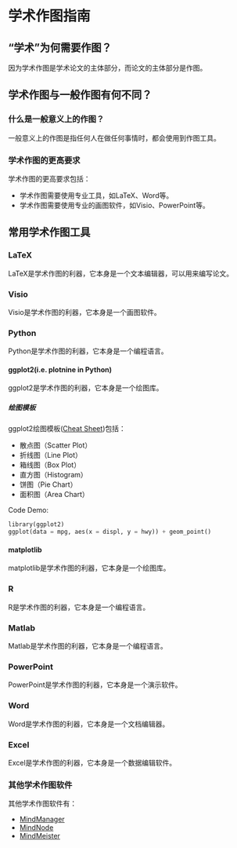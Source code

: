 # 学术作图指南

## “学术”为何需要作图？

因为学术作图是学术论文的主体部分，而论文的主体部分是作图。

## 学术作图与一般作图有何不同？

### 什么是一般意义上的作图？

一般意义上的作图是指任何人在做任何事情时，都会使用到作图工具。

### 学术作图的更高要求

学术作图的更高要求包括：

- 学术作图需要使用专业工具，如LaTeX、Word等。
- 学术作图需要使用专业的画图软件，如Visio、PowerPoint等。

## 常用学术作图工具

### LaTeX

LaTeX是学术作图的利器，它本身是一个文本编辑器，可以用来编写论文。

### Visio

Visio是学术作图的利器，它本身是一个画图软件。

### Python

Python是学术作图的利器，它本身是一个编程语言。

#### ggplot2(i.e. plotnine in Python)

ggplot2是学术作图的利器，它本身是一个绘图库。

##### 绘图模板

ggplot2绘图模板([Cheat Sheet](https://github.com/rstudio/cheatsheets/blob/master/data-visualization-2.1.pdf))包括：

- 散点图（Scatter Plot）
- 折线图（Line Plot）
- 箱线图（Box Plot）
- 直方图（Histogram）
- 饼图（Pie Chart）
- 面积图（Area Chart）

Code Demo:

```python
library(ggplot2)
ggplot(data = mpg, aes(x = displ, y = hwy)) + geom_point()
```

#### matplotlib

matplotlib是学术作图的利器，它本身是一个绘图库。

### R

R是学术作图的利器，它本身是一个编程语言。

### Matlab

Matlab是学术作图的利器，它本身是一个编程语言。

### PowerPoint

PowerPoint是学术作图的利器，它本身是一个演示软件。

### Word

Word是学术作图的利器，它本身是一个文档编辑器。

### Excel

Excel是学术作图的利器，它本身是一个数据编辑软件。

### 其他学术作图软件

其他学术作图软件有：

- [MindManager](https://mindmanager.com/)
- [MindNode](https://mindnode.com/)
- [MindMeister](https://www.mindmeister.com/)
